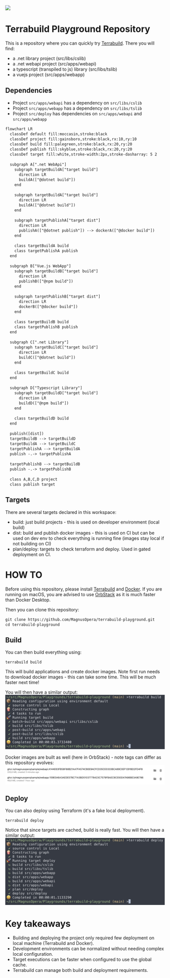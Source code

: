 <a href="https://terrabuild.io?utm_campaign=magnusopera-terrabuild-playground-github-repo&utm_source=github.com&utm_medium=top-logo" title="Terrabuild - Monorepo build tool">
    <img src="https://terrabuild.io/images/logo-name.svg" height="50" />
</a>

# Terrabuild Playground Repository
This is a repository where you can quickly try [Terrabuild](https://terrabuild.io). There you will find:
* a .net library project (src/libs/cslib)
* a .net webapi project (src/apps/webapi)
* a typescript (transpiled to js) library (src/libs/tslib)
* a vuejs project (src/apps/webapp)

## Dependencies
* Project `src/apps/webapi` has a dependency on `src/libs/cslib`
* Project `src/apps/webapp` has a dependency on `src/libs/tslib`
* Project `src/deploy` has dependencies on `src/apps/webapi` and `src/apps/webapp`

```mermaid
flowchart LR
  classDef default fill:moccasin,stroke:black
  classDef project fill:gainsboro,stroke:black,rx:10,ry:10
  classDef build fill:palegreen,stroke:black,rx:20,ry:20
  classDef publish fill:skyblue,stroke:black,rx:20,ry:20
  classDef target fill:white,stroke-width:2px,stroke-dasharray: 5 2

  subgraph A[".net WebApi"]
    subgraph targetBuildA["target build"]
      direction LR
      buildA(["@dotnet build"])
    end

    subgraph targetBuildA["target build"]
      direction LR
      buildA(["@dotnet build"])
    end

    subgraph targetPublishA["target dist"]
      direction LR
      publishA(["@dotnet publish"]) --> dockerA(["@docker build"])
    end

    class targetBuildA build
    class targetPublishA publish
  end

  subgraph B["Vue.js WebApp"]
    subgraph targetBuildB["target build"]
      direction LR
      publishB(["@npm build"])
    end

    subgraph targetPublishB["target dist"]
      direction LR
      dockerB(["@docker build"])
    end

    class targetBuildB build
    class targetPublishB publish
  end

  subgraph C[".net Library"]
    subgraph targetBuildC["target build"]
      direction LR
      buildC(["@dotnet build"])
    end

    class targetBuildC build
  end

  subgraph D["Typescript Library"]
    subgraph targetBuildD["target build"]
      direction LR
      buildD(["@npm build"])
    end

    class targetBuildD build
  end

  publish([dist])
  targetBuildB --> targetBuildD
  targetBuildA --> targetBuildC
  targetPublishA --> targetBuildA
  publish -.-> targetPublishA
  
  targetPublishB --> targetBuildB
  publish -.-> targetPublishB

  class A,B,C,D project
  class publish target
```

## Targets
There are several targets declared in this workspace:
* build: just build projects - this is used on developer environment (local build)
* dist: build and publish docker images - this is used on CI but can be used on dev env to check everything is running fine (images stay local if not building on CI)
* plan/deploy: targets to check terraform and deploy. Used in gated deployment on CI.

# HOW TO
Before using this repository, please install [Terrabuild](https://terrabuild.io/docs/getting-started/) and [Docker](https://docs.docker.com/desktop/install/mac-install/). If you are running on macOS, you are advised to use [OrbStack](https://docs.orbstack.dev/install) as it is much faster than Docker Desktop.

Then you can clone this repository:
```
git clone https://github.com/MagnusOpera/terrabuild-playground.git
cd terrabuild-playground
```

## Build
You can then build everything using:
```
terrabuild build
```
This will build applications and create docker images. Note first run needs to download docker images - this can take some time. This will be much faster next time!

You will then have a similar output:
![Build Output](docs/build-output.png)

Docker images are built as well (here in OrbStack) - note tags can differ as this repository evolves:
![Docker Images](docs/docker-images.png)

## Deploy
You can also deploy using Terraform (it's a fake local deployment).
```
terrabuild deploy
```

Notice that since targets are cached, build is really fast. You will then have a similar output:
![Deploy Output](docs/deploy-output.png)

# Key takeaways
* Building and deploying the project only required few deployment on local machine (Terrabuild and Docker).
* Development environments can be normalized without needing complex local configuration.
* Target executions can be faster when configured to use the global cache.
* Terrabuild can manage both build and deployment requirements.
